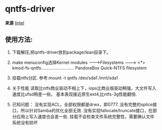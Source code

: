 # qntfs-driver
**来源**	[lintel](https://www.right.com.cn/forum/forum.php?mod=viewthread&tid=432734&ordertype=1 "悬停显示")


## 使用方法:
1. 下载解压,把qntfs-driver放到package/lean目录下。

2. make menuconfig选择Kernel modules  --->Filesystems  --->
<*> kmod-fs-qntfs........................... PandoraBox Quick-NTFS filesystem

3. 挂载ntfs分区.
参考:mount -t qntfs /dev/sda1 /mnt/sda1

4. 关于性能
读取比ntfs商业驱动不相上下，iops比商业版驱动稍强，大文件写入速度比ufsd稍差一些。
基本表现接近原生ext4,比ntfs-3g性能翻倍.

5. 已知问题：
   没有实现ACL，全部权限都是drwx，即0777.
   没有完整的splice接口，所以针对Samba的优化全部无效.
   没有实现fallocate/truncate接口，在部分应用上写入速度也会差一些.
   挂载不会检查文件系统完整性，需要确认文件系统没有损坏
